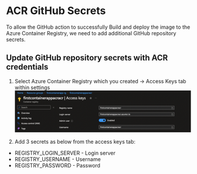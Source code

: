 # ACR GitHub Secrets

To allow the GitHub action to successfully Build and deploy the image to the Azure Container Registry, we need to add additional GitHub repository secrets.

## Update GitHub repository secrets with ACR credentials

1. Select Azure Container Registry which you created -> Access Keys tab within settings
![](images/acr-access-keys.png)

2. Add 3 secrets as below from the access keys tab:
- REGISTRY_LOGIN_SERVER - Login server
- REGISTRY_USERNAME - Username
- REGISTRY_PASSWORD - Password

